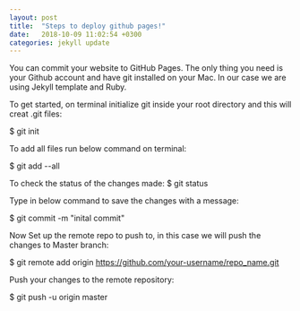 ```yaml
---
layout: post
title:  "Steps to deploy github pages!"
date:   2018-10-09 11:02:54 +0300
categories: jekyll update
---
```

You can commit your website to GitHub Pages. The only thing you need is your Github account and  have git installed on your Mac. In our case we are using Jekyll template and Ruby.

To get started, on terminal initialize git inside your root directory and this will creat .git files:

$ git init

To add all files run below command on terminal:

$ git add --all

To check the status of the changes made:
$ git status

Type in below command to save the changes with a message:

$ git commit -m "inital commit"

Now Set up the remote repo to push to, in this case we will push the changes to Master branch:

$ git remote add origin https://github.com/your-username/repo_name.git

Push your changes to the remote repository:

$ git push -u origin master
